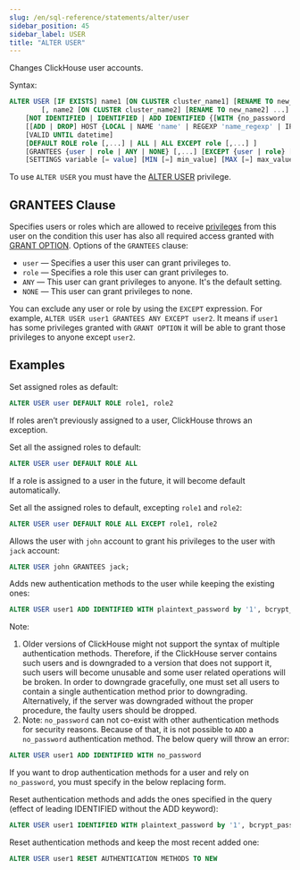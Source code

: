 ```yaml
---
slug: /en/sql-reference/statements/alter/user
sidebar_position: 45
sidebar_label: USER
title: "ALTER USER"
---
```


Changes ClickHouse user accounts.

Syntax:

``` sql
ALTER USER [IF EXISTS] name1 [ON CLUSTER cluster_name1] [RENAME TO new_name1]
        [, name2 [ON CLUSTER cluster_name2] [RENAME TO new_name2] ...]
    [NOT IDENTIFIED | IDENTIFIED | ADD IDENTIFIED {[WITH {no_password | plaintext_password | sha256_password | sha256_hash | double_sha1_password | double_sha1_hash}] BY {'password' | 'hash'}} | {WITH ldap SERVER 'server_name'} | {WITH kerberos [REALM 'realm']} | {WITH ssl_certificate CN 'common_name' | SAN 'TYPE:subject_alt_name'}]
    [[ADD | DROP] HOST {LOCAL | NAME 'name' | REGEXP 'name_regexp' | IP 'address' | LIKE 'pattern'} [,...] | ANY | NONE]
    [VALID UNTIL datetime]
    [DEFAULT ROLE role [,...] | ALL | ALL EXCEPT role [,...] ]
    [GRANTEES {user | role | ANY | NONE} [,...] [EXCEPT {user | role} [,...]]]
    [SETTINGS variable [= value] [MIN [=] min_value] [MAX [=] max_value] [READONLY | WRITABLE] | PROFILE 'profile_name'] [,...]
```

To use `ALTER USER` you must have the [ALTER USER](../../../sql-reference/statements/grant.md#access-management) privilege.

## GRANTEES Clause

Specifies users or roles which are allowed to receive [privileges](../../../sql-reference/statements/grant.md#privileges) from this user on the condition this user has also all required access granted with [GRANT OPTION](../../../sql-reference/statements/grant.md#granting-privilege-syntax). Options of the `GRANTEES` clause:

- `user` — Specifies a user this user can grant privileges to.
- `role` — Specifies a role this user can grant privileges to.
- `ANY` — This user can grant privileges to anyone. It's the default setting.
- `NONE` — This user can grant privileges to none.

You can exclude any user or role by using the `EXCEPT` expression. For example, `ALTER USER user1 GRANTEES ANY EXCEPT user2`. It means if `user1` has some privileges granted with `GRANT OPTION` it will be able to grant those privileges to anyone except `user2`.

## Examples

Set assigned roles as default:

``` sql
ALTER USER user DEFAULT ROLE role1, role2
```

If roles aren’t previously assigned to a user, ClickHouse throws an exception.

Set all the assigned roles to default:

``` sql
ALTER USER user DEFAULT ROLE ALL
```

If a role is assigned to a user in the future, it will become default automatically.

Set all the assigned roles to default, excepting `role1` and `role2`:

``` sql
ALTER USER user DEFAULT ROLE ALL EXCEPT role1, role2
```

Allows the user with `john` account to grant his privileges to the user with `jack` account:

``` sql
ALTER USER john GRANTEES jack;
```

Adds new authentication methods to the user while keeping the existing ones:

``` sql
ALTER USER user1 ADD IDENTIFIED WITH plaintext_password by '1', bcrypt_password by '2', plaintext_password by '3'
```

Note:
1. Older versions of ClickHouse might not support the syntax of multiple authentication methods. Therefore, if the ClickHouse server contains such users and is downgraded to a version that does not support it, such users will become unusable and some user related operations will be broken. In order to downgrade gracefully, one must set all users to contain a single authentication method prior to downgrading. Alternatively, if the server was downgraded without the proper procedure, the faulty users should be dropped. 
2. Note: `no_password` can not co-exist with other authentication methods for security reasons.
Because of that, it is not possible to `ADD` a `no_password` authentication method. The below query will throw an error:

``` sql
ALTER USER user1 ADD IDENTIFIED WITH no_password
```

If you want to drop authentication methods for a user and rely on `no_password`, you must specify in the below replacing form.

Reset authentication methods and adds the ones specified in the query (effect of leading IDENTIFIED without the ADD keyword):

``` sql
ALTER USER user1 IDENTIFIED WITH plaintext_password by '1', bcrypt_password by '2', plaintext_password by '3'
```

Reset authentication methods and keep the most recent added one:
``` sql
ALTER USER user1 RESET AUTHENTICATION METHODS TO NEW
```
